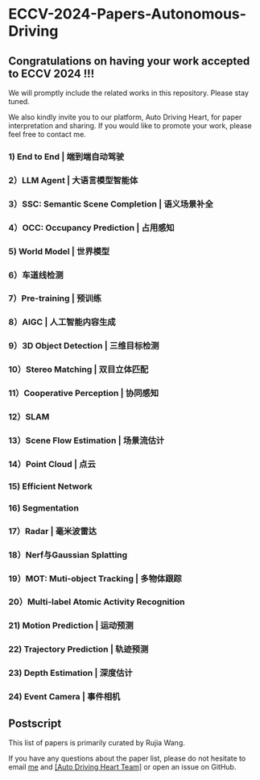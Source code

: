 # ECCV-2024-Papers-Autonomous-Driving

## Congratulations on having your work accepted to ECCV 2024 !!!

We will promptly include the related works in this repository. Please stay tuned.

We also kindly invite you to our platform, Auto Driving Heart, for paper interpretation and sharing. If you would like to promote your work, please feel free to contact me.



### 1) End to End | 端到端自动驾驶



### 2）LLM Agent | 大语言模型智能体



### 3）SSC: Semantic Scene Completion | 语义场景补全



### 4）OCC: Occupancy Prediction | 占用感知



### 5) World Model | 世界模型



### 6）车道线检测



### 7）Pre-training | 预训练



### 8）AIGC | 人工智能内容生成



### 9）3D Object Detection | 三维目标检测



### 10）Stereo Matching | 双目立体匹配



### 11）Cooperative Perception | 协同感知



### 12）SLAM




### 13）Scene Flow Estimation | 场景流估计



### 14）Point Cloud | 点云




### 15)  Efficient Network



### 16) Segmentation



### 17）Radar | 毫米波雷达



### 18）Nerf与Gaussian Splatting



### 19）MOT: Muti-object Tracking | 多物体跟踪



### 20）Multi-label Atomic Activity Recognition



### 21) Motion Prediction | 运动预测



### 22) Trajectory Prediction | 轨迹预测



### 23) Depth Estimation | 深度估计



### 24) Event Camera | 事件相机



## Postscript

This list of papers is primarily curated by Rujia Wang.

If you have any questions about the paper list, please do not hesitate to email [me](rujiawang329@gmail.com) and [[Auto Driving Heart Team]](autodrivingtech@163.com) or open an issue on GitHub.
